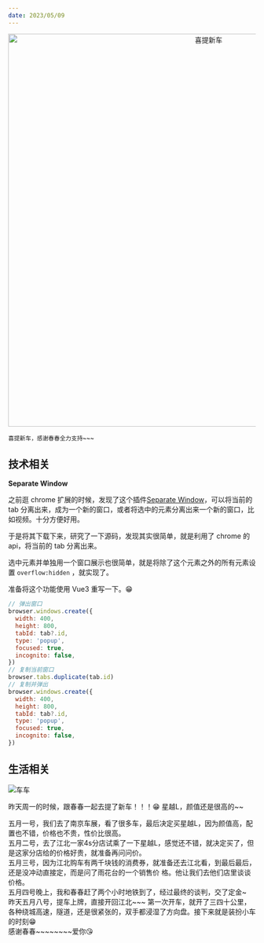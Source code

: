 ```yaml
---
date: 2023/05/09
---
```


<p align="center">
<img alt="喜提新车" src="https://cdn.jsdelivr.net/gh/pinky-pig/pic-bed/images喜提新车.jpg" width=800 />  
</p>

<small>喜提新车，感谢春春全力支持~~~</small>  

## 技术相关

**Separate Window**

之前逛 chrome 扩展的时候，发现了这个插件[Separate Window](https://chrome.google.com/webstore/detail/separate-window/cbgkkbaghihhnaeabfcmmglhnfkfnpon)，可以将当前的 tab 分离出来，成为一个新的窗口，或者将选中的元素分离出来一个新的窗口，比如视频。十分方便好用。

于是将其下载下来，研究了一下源码，发现其实很简单，就是利用了 chrome 的 api，将当前的 tab 分离出来。

选中元素并单独用一个窗口展示也很简单，就是将除了这个元素之外的所有元素设置 `overflow:hidden` ，就实现了。

准备将这个功能使用 Vue3 重写一下。😁

```js
// 弹出窗口
browser.windows.create({
  width: 400,
  height: 800,
  tabId: tab?.id,
  type: 'popup',
  focused: true,
  incognito: false,
})
// 复制当前窗口
browser.tabs.duplicate(tab.id)
// 复制并弹出
browser.windows.create({
  width: 400,
  height: 800,
  tabId: tab?.id,
  type: 'popup',
  focused: true,
  incognito: false,
})
```

## 生活相关

![车车](https://cdn.jsdelivr.net/gh/pinky-pig/pic-bed/images车车.jpg)

昨天周一的时候，跟春春一起去提了新车！！！😁 星越L，颜值还是很高的~~


五月一号，我们去了南京车展，看了很多车，最后决定买星越L，因为颜值高，配置也不错，价格也不贵，性价比很高。  
五月二号，去了江北一家4s分店试乘了一下星越L，感觉还不错，就决定买了，但是这家分店给的价格好贵，就准备再问问价。  
五月三号，因为江北购车有两千块钱的消费券，就准备还去江北看，到最后最后，还是没冲动直接定，而是问了雨花台的一个销售价  格。他让我们去他们店里谈谈价格。  
五月四号晚上，我和春春赶了两个小时地铁到了，经过最终的谈判，交了定金~  
昨天五月八号，提车上牌，直接开回江北~~~ 第一次开车，就开了三四十公里，各种绕城高速，隧道，还是很紧张的，双手都浸湿了方向盘。接下来就是装扮小车的时刻😁  
感谢春春~~~~~~~~爱你😘

